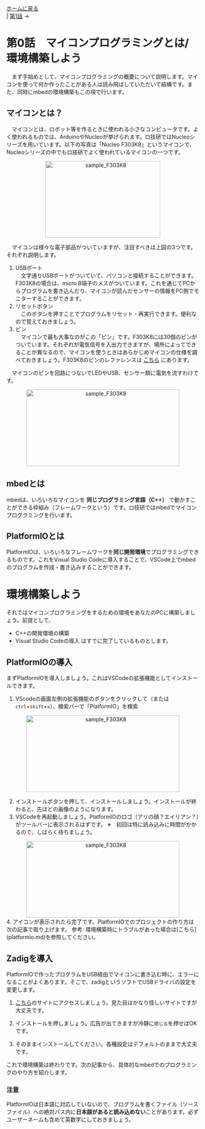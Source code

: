 [ホームに戻る](index.md)  
| [第1話](DigitalOut_explain.md) →


# 第0話　マイコンプログラミングとは/環境構築しよう
　まず手始めとして、マイコンプログラミングの概要について説明します。マイコンを使って何か作ったことがある人は読み飛ばしていただいて結構です。また、同時にmbedの環境構築もこの項で行います。

## マイコンとは？
　マイコンとは、ロボット等を作るときに使われる小さなコンピュータです。よく使われるものでは、ArduinoやNucleoが挙げられます。ロ技研ではNucleoシリーズを用いています。以下の写真は「Nucleo F303K8」というマイコンで、Nucleoシリーズの中でもロ技研でよく使われているマイコンの一つです。

<div style="text-align: center;">
<image src = "./img/pins.png" alt = "sample_F303K8" title = "sample_F303K8" width = "300" height = "200"/>
</div>

　マイコンは様々な電子部品がついていますが、注目すべきは上図の3つです。それぞれ説明します。
1. USBポート<br/>
    　文字通りUSBポートがついていて、パソコンと接続することができます。F303K8の場合は、micro B端子のメスがついています。これを通じてPCからプログラムを書き込んだり、マイコンが読んだセンサーの情報をPC側でモニターすることができます。
2. リセットボタン<br/>
    　このボタンを押すことでプログラムをリセット・再実行できます。便利なので覚えておきましょう。
3. ピン<br/>
    　マイコンで最も大事なのがこの「ピン」です。F303K8には30個のピンがついています。それぞれが電気信号を入出力できますが、場所によってできることが異なるので、マイコンを使うときはあらかじめマイコンの仕様を調べておきましょう。F303K8のピンのレファレンスは [こちら](https://os.mbed.com/platforms/ST-Nucleo-F303K8/) にあります。

　マイコンのピンを回路につないでLEDやUSB、センサー類に電気を流すわけです。

<div style="text-align: center;">
<image src = "./img/moshiki_2.png" alt = "sample_F303K8" title = "sample_F303K8" width = "400" height = "200"/>
</div>

## mbedとは
mbedは、いろいろなマイコンを **同じプログラミング言語（C++）** で動かすことができる枠組み（フレームワークという）です。ロ技研ではmbedでマイコンプログラミングを行います。
## PlatformIOとは
PlatformIOは、いろいろなフレームワークを**同じ開発環境**でプログラミングできるものです。これをVisual Studio Codeに導入することで、VSCode上でmbedのプログラムを作成・書き込みすることができます。

# 環境構築しよう
それではマイコンプログラミングをするための環境をあなたのPCに構築しましょう。前提として、
- C++の開発環境の構築
- Visual Studio Codeの導入
はすでに完了しているものとします。

## PlatformIOの導入
まずPlatformIOを導入しましょう。これはVSCodeの拡張機能としてインストールできます。<br/>

1. VScodeの画面左側の拡張機能のボタンをクリックして（または`ctrl`+`shift`+`x`）、検索バーで「PlatformIO」を検索<br/>
<div style="text-align: center;">
<image src = "./img/PIO_intro.png" alt = "sample_F303K8" title = "sample_F303K8" width = "400" height = "200"/>
</div>

2. インストールボタンを押して、インストールしましょう。インストールが終わると、先ほどの画像のようになります。
3. VSCodeを再起動しましょう。PlatformIOのロゴ（アリの顔？エイリアン？）がツールバーに表示されるはずです。
※　初回は特に読み込みに時間がかかるので、しばらく待ちましょう。
<div style="text-align: center;">
<image src = "./img/PIO_intro2.png" alt = "sample_F303K8" title = "sample_F303K8" width = "400" height = "200"/>
</div>
4. アイコンが表示されたら完了です。PlatformIOでのプロジェクトの作り方は次の記事で取り上げます。
参考: 環境構築時にトラブルがあった場合は[こちら](platformio.md)を参照してください。

## Zadigを導入
PlatformIOで作ったプログラムをUSB経由でマイコンに書き込む時に、エラーになることがよくあります。そこで、zadigというソフトでUSBドライバの設定を変更します。

1. [こちら](https://zadig.akeo.ie/)のサイトにアクセスしましょう。見た目はかなり怪しいサイトですが大丈夫です。

2. インストールを押しましょう。広告が出てきますが冷静に`閉じる`を押せばOKです。
3. そのままインストールしてください。各種設定はデフォルトのままで大丈夫です。


これで環境構築は終わりです。次の記事から、具体的なmbedでのプログラミングのやり方を紹介します。

### 注意
PlatformIOは日本語に対応していないので、プログラムを書くファイル（ソースファイル）への絶対パス内に**日本語があると読み込めない**ことがあります。必ずユーザーネームも含めて英数字にしておきましょう。
